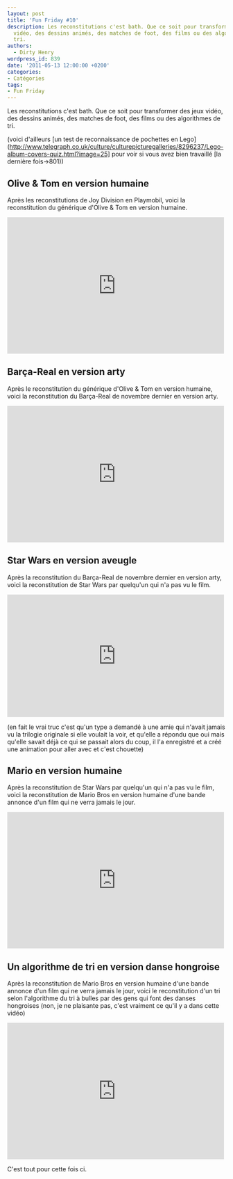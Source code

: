 ```yaml
---
layout: post
title: 'Fun Friday #10'
description: Les reconstitutions c'est bath. Que ce soit pour transformer des jeux
  vidéo, des dessins animés, des matches de foot, des films ou des algorithmes de
  tri.
authors:
  - Dirty Henry
wordpress_id: 839
date: '2011-05-13 12:00:00 +0200'
categories:
- Catégories
tags:
- Fun Friday
---
```

Les reconstitutions c'est bath. Que ce soit pour transformer des jeux vidéo, des dessins animés, des matches de foot, des films ou des algorithmes de tri.

(voici d'ailleurs [un test de reconnaissance de pochettes en Lego](http://www.telegraph.co.uk/culture/culturepicturegalleries/8296237/Lego-album-covers-quiz.html?image=25] pour voir si vous avez bien travaillé [la dernière fois->801))

<h2>Olive & Tom en version humaine</h2>

Après les reconstitutions de Joy Division en Playmobil, voici la reconstitution du générique d'Olive & Tom en version humaine.

<iframe width="500" height="314" src="http://www.youtube.com/embed/BU0f4YKNSYs?rel=0" frameborder="0" allowfullscreen></iframe>

<h2>Barça-Real en version arty</h2>

Après le reconstitution du générique d'Olive & Tom en version humaine, voici la reconstitution du Barça-Real de novembre dernier en version arty.

<iframe width="500" height="314" src="http://www.youtube.com/embed/uGUtpF2n5aM?rel=0" frameborder="0" allowfullscreen></iframe>


<h2>Star Wars en version aveugle</h2>

Après la reconstitution du Barça-Real de novembre dernier en version arty, voici la reconstitution de Star Wars par quelqu'un qui n'a pas vu le film.

<iframe src="http://player.vimeo.com/video/2809991?title=0&byline=0&portrait=0&color=ff0179" width="500" height="282" frameborder="0"></iframe>

(en fait le vrai truc c'est qu'un type a demandé à une amie qui n'avait jamais vu la trilogie originale si elle voulait la voir, et qu'elle a répondu que oui mais qu'elle savait déjà ce qui se passait alors du coup, il l'a enregistré et a créé une animation pour aller avec et c'est chouette)

<h2>Mario en version humaine</h2>

Après la reconstitution de Star Wars par quelqu'un qui n'a pas vu le film, voici la reconstitution de Mario Bros en version humaine d'une bande annonce d'un film qui ne verra jamais le jour.

<iframe width="500" height="314" src="http://www.youtube.com/embed/4TdczoetXk4?rel=0" frameborder="0" allowfullscreen></iframe>

<h2>Un algorithme de tri en version danse hongroise</h2>

Après la reconstitution de Mario Bros en version humaine d'une bande annonce d'un film qui ne verra jamais le jour, voici le reconstitution d'un tri selon l'algorithme du tri à bulles par des gens qui font des danses hongroises (non, je ne plaisante pas, c'est vraiment ce qu'il y a dans cette vidéo)

<iframe width="500" height="314" src="http://www.youtube.com/embed/lyZQPjUT5B4?rel=0" frameborder="0" allowfullscreen></iframe>

C'est tout pour cette fois ci.
